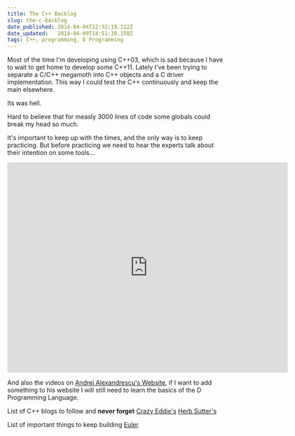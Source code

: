 ```yaml
---
title: The C++ Backlog
slug: the-c-backlog
date_published: 2014-04-04T22:32:19.112Z
date_updated:   2014-04-09T14:51:39.150Z
tags: C++, programming, D Programming
---
```


Most of the time I'm developing using C++03, which is sad because I have to wait to get home to develop some C++11. Lately I've been trying to separate a C/C++ megamoth into C++ objects and a C driver implementation. This way I could test the C++ continuously and keep the main elsewhere. 

Its was hell. 

Hard to believe that for measly 3000 lines of code some globals could break my head so much. 

It's important to keep up with the times, and the only way is to keep practicing. But before practicing we need to hear the experts talk about their intention on some tools...

<iframe src="https://archive.org/embed/AndreiAlexandrescu-Three-Optimization-Tips" width="640" height="480" frameborder="0" webkitallowfullscreen="true" mozallowfullscreen="true" allowfullscreen></iframe>

And also the videos on [Andrei Alexandrescu's Website](http://erdani.com/index.php/media/), if I want to add something to his website I will still need to learn the basics of the D Programming Language. 

List of C++ blogs to follow and **never forget**
[Crazy Eddie's](http://crazycpp.wordpress.com/)
[Herb Sutter's](http://herbsutter.com/)

List of important things to keep building
[Euler](https://projecteuler.net/) 
